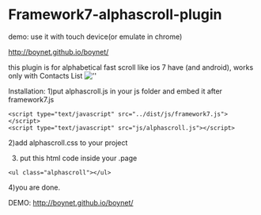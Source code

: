 Framework7-alphascroll-plugin
=============================
demo: use it with touch device(or emulate in chrome)

http://boynet.github.io/boynet/


this plugin is for alphabetical fast scroll like ios 7 have (and android), works only with Contacts List
![''](http://i58.tinypic.com/2608tmo.jpg)


Installation:
1)put alphascroll.js in your js folder and embed it after framework7.js
````
<script type="text/javascript" src="../dist/js/framework7.js"></script>
<script type="text/javascript" src="js/alphascroll.js"></script>
````


2)add alphascroll.css to your project


3) put this html code inside your .page
````
<ul class="alphascroll"></ul>
````

4)you are done.

DEMO:
http://boynet.github.io/boynet/
